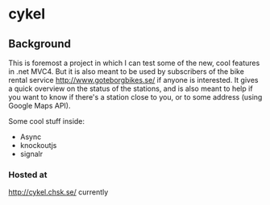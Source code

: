 # cykel

## Background

This is foremost a project in which I can test some of the new, cool features in .net MVC4. But it is also
meant to be used by subscribers of the bike rental service http://www.goteborgbikes.se/ if anyone is interested.
It gives a quick overview on the status of the stations, and is also meant to help if you want to know if there's
a station close to you, or to some address (using Google Maps API).

Some cool stuff inside:

 * Async
 * knockoutjs
 * signalr

### Hosted at

http://cykel.chsk.se/ currently